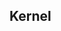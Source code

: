 <!-- .slide: id="kernel" class="center" style="text-align: center; vertical-align: middle" -->

## Kernel
